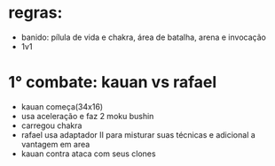 # regras:
- banido: pílula de vida e chakra, área de batalha, arena e invocação
- 1v1


# 1° combate: kauan vs rafael
- kauan começa(34x16)
 - usa aceleração e faz 2 moku bushin
 - carregou chakra
- rafael usa adaptador II para misturar suas técnicas e adicional a vantagem em area
 - kauan contra ataca com seus clones


